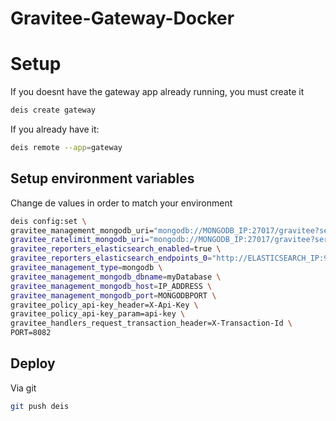 # Gravitee-Gateway-Docker

# Setup
If you doesnt have the gateway app already running, you must create it

```bash
deis create gateway
```

If you already have it:

```bash
deis remote --app=gateway
```

## Setup environment variables
Change de values in order to match your environment

```bash
deis config:set \
gravitee_management_mongodb_uri="mongodb://MONGODB_IP:27017/gravitee?serverSelectionTimeoutMS=5000&connectTimeoutMS=5000&socketTimeoutMS=5000" \ 
gravitee_ratelimit_mongodb_uri="mongodb://MONGODB_IP:27017/gravitee?serverSelectionTimeoutMS=5000&connectTimeoutMS=5000&socketTimeoutMS=5000" \
gravitee_reporters_elasticsearch_enabled=true \
gravitee_reporters_elasticsearch_endpoints_0="http://ELASTICSEARCH_IP:9200" \
gravitee_management_type=mongodb \
gravitee_management_mongodb_dbname=myDatabase \
gravitee_management_mongodb_host=IP_ADDRESS \
gravitee_management_mongodb_port=MONGODBPORT \
gravitee_policy_api-key_header=X-Api-Key \
gravitee_policy_api-key_param=api-key \
gravitee_handlers_request_transaction_header=X-Transaction-Id \
PORT=8082
```

## Deploy
Via git
```bash
git push deis
```
